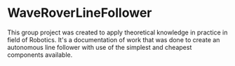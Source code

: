 # WaveRoverLineFollower
This group project was created to apply theoretical knowledge in practice in field of Robotics. It's a documentation of work that was done to create an autonomous line follower with use of the simplest and cheapest components available.
